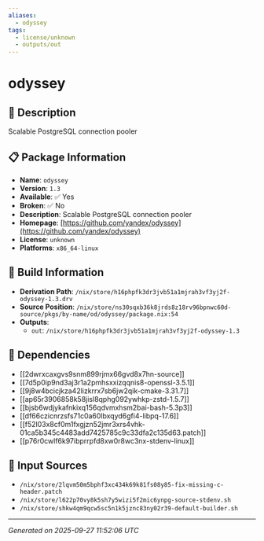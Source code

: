 ```yaml
---
aliases:
  - odyssey
tags:
  - license/unknown
  - outputs/out
---
```


# odyssey

## 📝 Description

Scalable PostgreSQL connection pooler

## 📋 Package Information

- **Name**: `odyssey`
- **Version**: `1.3`
- **Available**: ✅ Yes
- **Broken**: ✅ No
- **Description**: Scalable PostgreSQL connection pooler
- **Homepage**: [https://github.com/yandex/odyssey](https://github.com/yandex/odyssey)
- **License**: `unknown`
- **Platforms**: `x86_64-linux`

## 🔧 Build Information

- **Derivation Path**: `/nix/store/h16phpfk3dr3jvb51a1mjrah3vf3yj2f-odyssey-1.3.drv`
- **Source Position**: `/nix/store/ns30sqxb36k8jrds8z18rv96bpnwc60d-source/pkgs/by-name/od/odyssey/package.nix:54`
- **Outputs**:
  - `out`:  `/nix/store/h16phpfk3dr3jvb51a1mjrah3vf3yj2f-odyssey-1.3`

## 🔗 Dependencies

- [[2dwrxcaxgvs9snm899rjmx66gvd8x7hn-source]]
- [[7d5p0ip9nd3aj3r1a2pmhsxxizqqnis8-openssl-3.5.1]]
- [[9j8w4bcicjkza42lizkrrx7sb6jw2qik-cmake-3.31.7]]
- [[ap65r3906858k58jisl8qphg092ywhkp-zstd-1.5.7]]
- [[bjsb6wdjykafnkixq156qdvmxhsm2bai-bash-5.3p3]]
- [[df66czicnrzsfs71c0a60lbxqyd6gfi4-libpq-17.6]]
- [[f52l03x8cf0m1fxgjzn52jmr3xrs4vhk-01ca5b345c4483add7425785c9c33dfa2c135d63.patch]]
- [[p76r0cwlf6k97ibprrpfd8xw0r8wc3nx-stdenv-linux]]

## 📁 Input Sources

- `/nix/store/2lqvm50m5bphf3xc434k69k81fs08y85-fix-missing-c-header.patch`
- `/nix/store/l622p70vy8k5sh7y5wizi5f2mic6ynpg-source-stdenv.sh`
- `/nix/store/shkw4qm9qcw5sc5n1k5jznc83ny02r39-default-builder.sh`

---
*Generated on 2025-09-27 11:52:06 UTC*

